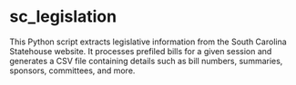 # sc_legislation
This Python script extracts legislative information from the South Carolina Statehouse website. It processes prefiled bills for a given session and generates a CSV file containing details such as bill numbers, summaries, sponsors, committees, and more.

